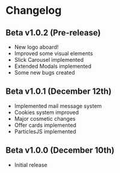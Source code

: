 Changelog
=======

## Beta v1.0.2 (Pre-release)
- New logo aboard!
- Improved some visual elements
- Slick Carousel implemented
- Extended Modals implemented
- Some new bugs created

## Beta v1.0.1 (December 12th)
- Implemented mail message system
- Cookies system improved
- Major cosmetic changes
- Offer cards implemented
- ParticlesJS implemented

## Beta v1.0.0 (December 10th)
- Initial release
